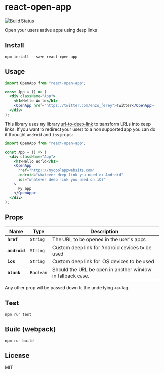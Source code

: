 # react-open-app

[![Build Status](https://travis-ci.org/enzoferey/react-open-app.svg?branch=master)](https://travis-ci.org/enzoferey/react-open-app)

Open your users native apps using deep links

## Install

`npm install --save react-open-app`

## Usage

```jsx
import OpenApp from "react-open-app";

const App = () => (
  <div className="App">
    <h1>Hello World</h1>
    <OpenApp href="https://twitter.com/enzo_ferey">Twitter</OpenApp>
  </div>
);
```

This library uses my library [url-to-deep-link](https://github.com/enzoferey/url-to-deep-link) to transform URLs into deep links. If you want to redirect your users to a non supported app you can do it throught `android` and `ios` props:

```jsx
import OpenApp from "react-open-app";

const App = () => (
  <div className="App">
    <h1>Hello World</h1>
    <OpenApp
      href="https://mycoolappwebsite.com"
      android="whatever deep link you need on Android"
      ios="whatever deep link you need on iOS"
    >
      My app
    </OpenApp>
  </div>
);
```

## Props

| Name          | Type      | Description                                                |
| ------------- | --------- | ---------------------------------------------------------- |
| **`href`**    | `String`  | The URL to be opened in the user's apps                    |
| **`android`** | `String`  | Custom deep link for Android devices to be used            |
| **`ios`**     | `String`  | Custom deep link for iOS devices to be used                |
| **`blank`**   | `Boolean` | Should the URL be open in another window in fallback case. |

Any other prop will be passed down to the underlying `<a>` tag.

## Test

`npm run test`

## Build (webpack)

`npm run build`

## License

MIT
